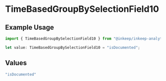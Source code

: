 # TimeBasedGroupBySelectionField10

## Example Usage

```typescript
import { TimeBasedGroupBySelectionField10 } from "@inkeep/inkeep-analytics/models/components";

let value: TimeBasedGroupBySelectionField10 = "isDocumented";
```

## Values

```typescript
"isDocumented"
```